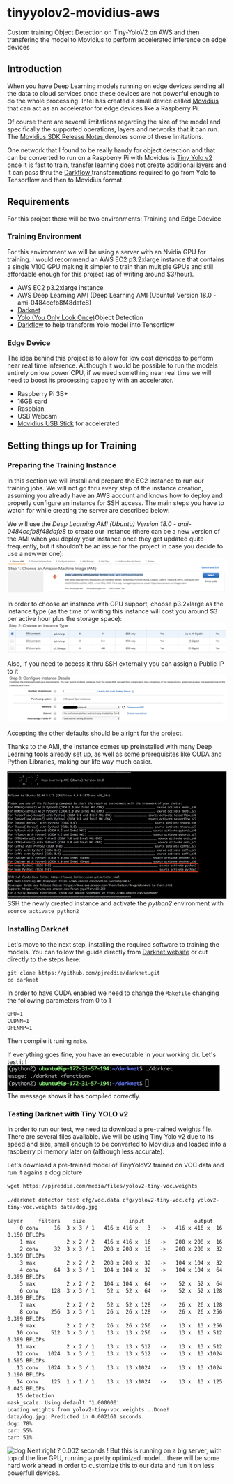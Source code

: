 # tinyyolov2-movidius-aws
Custom training Object Detection on Tiny-YoloV2 on AWS and then transfering the model to Movidius to perform accelerated inference on  edge devices

## Introduction

When you have Deep Learning models running on edge devices sending all the data to cloud services once these devices are not powerful enough to do the whole processing. Intel has created a small device called <a href="https://www.movidius.com/"> Movidius </a> that can act as an accelerator for edge devices like a Raspberry Pi.

Of course there are several limitations regarding the size of the model and specifically the supported operations, layers and networks that it can run. The <a href="https://movidius.github.io/ncsdk/release_notes.html"> Movidius SDK Release Notes </a> denotes some of these limitations.  

One network that I found to be really handy for object detection and that can be converted to run on a Raspberry Pi with Movidus is <a href="https://pjreddie.com/darknet/yolo/"> Tiny Yolo v2 </a> once it is fast to train, transfer learning does not create additional layers and it can pass thru the <a href="https://github.com/thtrieu/darkflow"> Darkflow  </a> transformations required to go from Yolo to Tensorflow and then to Movidius format. 

## Requirements

For this project there will be two environments: Training and Edge Ddevice

### Training Environment 
For this environment we will be using a server with an Nvidia GPU for training. 
I would recommend an AWS EC2 p3.2xlarge instance that contains a single V100 GPU making it simpler to train than multiple GPUs and still affordable enough for this project (as of writing around $3/hour). 

* AWS EC2 p3.2xlarge instance 
* AWS Deep Learning AMI (Deep Learning AMI (Ubuntu) Version 18.0 - ami-0484cefb8f48dafe8) 
* [Darknet](https://pjreddie.com/darknet/)
* [Yolo (You Only Look Once)](https://pjreddie.com/darknet/yolov2/)Object Detection 
* [Darkflow](https://github.com/thtrieu/darkflow) to help transform Yolo model into Tensorflow

### Edge Device 
The idea behind this project is to allow for low cost devicdes to perform near real time inference. ALthough it would be possible to run the models entirely on low power CPU, if we need something near real time we will need to boost its processing capacity with an accelerator. 

* Raspberry Pi 3B+ 
* 16GB card 
* Raspbian 
* USB Webcam 
* [Movidius USB Stick](https://www.movidius.com/) for accelerated

## Setting things up for Training

### Preparing the Training Instance 

In this section we will install and prepare the EC2 instance to run our training jobs. We will not go thru every step of the instance creation, assuming you already have an AWS account and knows how to deploy and properly configure an instance for SSH access. The main steps you have to watch for while creating the server are described below: 

We will use the *Deep Learning AMI (Ubuntu) Version 18.0 - ami-0484cefb8f48dafe8* to create our instance (there can be a new version of the AMI when you deploy your instance once they get updated quite frequently, but it shouldn't be an issue for the project in case you decide to use a newwer one):
![EC2 AMI](images/ami1.png)

In order to choose an instance with GPU support, choose p3.2xlarge as the instance type (as the time of writing this instance will cost you around $3 per active hour plus the storage space):
![EC2 instance](images/ami2.png)

Also, if you need to access it thru SSH externally you can assign a Public IP to it
![EC2 Public IP](images/ami3.png)

Accepting the other defaults should be alright for the project. 

Thanks to the AMI, the Instance comes up preinstalled with many Deep Learning tools already set up, as well as some prerequisites like CUDA and Python Libraries, making our life way much easier. 

![source activate python2](images/ami4.png)
SSH the newly created instance and activate the *python2* environment with `source activate python2`

### Installing Darknet

Let's move to the next step, installing the required software to training the models. You can follow the guide directly from [Darknet website](https://pjreddie.com/darknet/install/) or cut directly to the steps here: 
````
git clone https://github.com/pjreddie/darknet.git
cd darknet
````
In order to have CUDA enabled we need to change the ````Makefile```` changing the following parameters from 0 to 1 
````
GPU=1
CUDNN=1
OPENMP=1
````
Then compile it runing ````make````.  

If everything goes fine, you have an executable in your working dir. Let's test it ! 
![test run](images/darknet1.png)  
The message shows it has compiled correctly. 

### Testing Darknet with Tiny YOLO v2

In order to run our test, we need to download a pre-trained weights file. There are several files available. We will be using Tiny Yolo v2 due to its speed and size, small enough to be converted to Movidius and loaded into a raspberry pi memory later on (although less accurate). 

Let's download a pre-trained model of TinyYoloV2 trained on VOC data and run it agains a dog picture

````
wget https://pjreddie.com/media/files/yolov2-tiny-voc.weights

./darknet detector test cfg/voc.data cfg/yolov2-tiny-voc.cfg yolov2-tiny-voc.weights data/dog.jpg

layer     filters    size              input                output
    0 conv     16  3 x 3 / 1   416 x 416 x   3   ->   416 x 416 x  16  0.150 BFLOPs
    1 max          2 x 2 / 2   416 x 416 x  16   ->   208 x 208 x  16
    2 conv     32  3 x 3 / 1   208 x 208 x  16   ->   208 x 208 x  32  0.399 BFLOPs
    3 max          2 x 2 / 2   208 x 208 x  32   ->   104 x 104 x  32
    4 conv     64  3 x 3 / 1   104 x 104 x  32   ->   104 x 104 x  64  0.399 BFLOPs
    5 max          2 x 2 / 2   104 x 104 x  64   ->    52 x  52 x  64
    6 conv    128  3 x 3 / 1    52 x  52 x  64   ->    52 x  52 x 128  0.399 BFLOPs
    7 max          2 x 2 / 2    52 x  52 x 128   ->    26 x  26 x 128
    8 conv    256  3 x 3 / 1    26 x  26 x 128   ->    26 x  26 x 256  0.399 BFLOPs
    9 max          2 x 2 / 2    26 x  26 x 256   ->    13 x  13 x 256
   10 conv    512  3 x 3 / 1    13 x  13 x 256   ->    13 x  13 x 512  0.399 BFLOPs
   11 max          2 x 2 / 1    13 x  13 x 512   ->    13 x  13 x 512
   12 conv   1024  3 x 3 / 1    13 x  13 x 512   ->    13 x  13 x1024  1.595 BFLOPs
   13 conv   1024  3 x 3 / 1    13 x  13 x1024   ->    13 x  13 x1024  3.190 BFLOPs
   14 conv    125  1 x 1 / 1    13 x  13 x1024   ->    13 x  13 x 125  0.043 BFLOPs
   15 detection
mask_scale: Using default '1.000000'
Loading weights from yolov2-tiny-voc.weights...Done!
data/dog.jpg: Predicted in 0.002161 seconds.
dog: 78%
car: 55%
car: 51%
````
![dog](https://github.com/pjreddie/darknet/blob/master/data/dog.jpg)
Neat right ? 0.002 seconds ! But this is running on a big server, with top of the line GPU, running a pretty optimized model... there will be some hard work ahead in order to customize this to our data and run it on less powerfull devices. 





